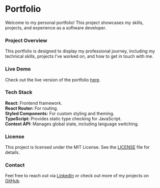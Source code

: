 # Portfolio

Welcome to my personal portfolio! This project showcases my skills, projects, and experience as a software developer.

### Project Overview
This portfolio is designed to display my professional journey, including my technical skills, projects I've worked on, and how to get in touch with me.

### Live Demo
Check out the live version of the portfolio [here](https://loregobara.vercel.app/).

### Tech Stack
**React:** Frontend framework.\
**React Router:** For routing.\
**Styled Components:** For custom styling and theming.\
**TypeScript:** Provides static type checking for JavaScript.\
**Context API:** Manages global state, including language switching.

### License
This project is licensed under the MIT License. See the [LICENSE](./LICENSE) file for details.

### Contact
Feel free to reach out via [LinkedIn](https://www.linkedin.com/in/lorena-gobara-falci/) or check out more of my projects on [GitHub](https://github.com/loregbrw).
